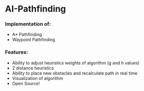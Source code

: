 # AI-Pathfinding

### Implementation of:
- A* Pathfinding
- Waypoint Pathfinding

### Features:
- Ability to adjust heuristics weights of algorithm (g and h values)
- 2 distance heuristics
- Ability to place new obstacles and recalculate path in real time.
- Visualization of algorithm
- Open Source!
